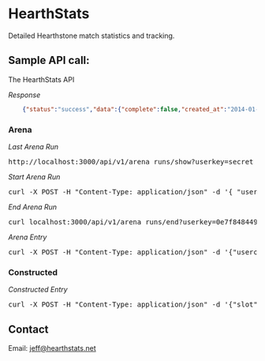 HearthStats
===========

Detailed Hearthstone match statistics and tracking.

Sample API call:
----------------

The HearthStats API

*Response*
```json
	{"status":"success","data":{"complete":false,"created_at":"2014-01-25T19:15:53Z","dust":0,"gold":0,"id":1833,"notes":null,"patch":"current","updated_at":"2014-01-25T19:15:53Z","user_id":1,"userclass":"Rogue"}}
```
### Arena

*Last Arena Run*
<pre>
http://localhost:3000/api/v1/arena_runs/show?userkey=secret
</pre>

*Start Arena Run*
<pre>
curl -X POST -H "Content-Type: application/json" -d '{ "userclass":"Rogue" }' localhost:3000/api/v1/arena_runs/new?userkey=0e7f8484496dd312c589ef21a507c393
</pre>

*End Arena Run*
<pre>
curl localhost:3000/api/v1/arena_runs/end?userkey=0e7f8484496dd312c589ef21a507c393
</pre>

*Arena Entry*
<pre>
curl -X POST -H "Content-Type: application/json" -d '{"userclass":"Priest","oppclass":"Shaman","win":"false","gofirst":"true",  "oppname":"MubaMuba"}' localhost:3000/api/v1/arenas/new?userkey=7d58fa431951c92ceb9b9cb44d481108
</pre>

### Constructed

*Constructed Entry*
<pre>
curl -X POST -H "Content-Type: application/json" -d '{"slot":1,"klass_id": 5, "oppclass_id":1,"result_id": 1 ,"coin":"true", "rank_id":13, "mode_id":3, "oppname":"MubaMuba"}' localhost:3000/api/v1/constructeds/new?userkey=7d58fa431951c92ceb9b9cb44d481108
</pre>

Contact
-------

Email: jeff@hearthstats.net
